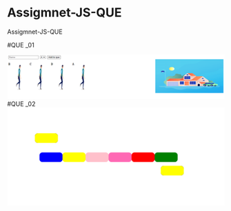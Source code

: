 # Assigmnet-JS-QUE
Assigmnet-JS-QUE

#QUE _01

 ![img_1.png](img_1.png)
#QUE _02
![img.png](img.png)